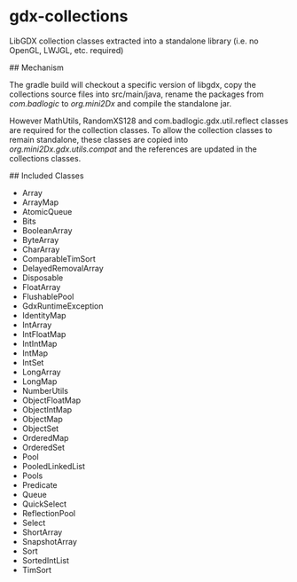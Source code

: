 # gdx-collections
LibGDX collection classes extracted into a standalone library (i.e. no OpenGL, LWJGL, etc. required)

## Mechanism

The gradle build will checkout a specific version of libgdx, copy the collections source files into src/main/java, rename the packages from _com.badlogic_ to _org.mini2Dx_ and compile the standalone jar.

However MathUtils, RandomXS128 and com.badlogic.gdx.util.reflect classes are required for the collection classes. To allow the collection classes to remain standalone, these classes are copied into _org.mini2Dx.gdx.utils.compat_ and the references are updated in the collections classes.

## Included Classes

 * Array
 * ArrayMap
 * AtomicQueue
 * Bits
 * BooleanArray
 * ByteArray
 * CharArray
 * ComparableTimSort
 * DelayedRemovalArray
 * Disposable
 * FloatArray
 * FlushablePool
 * GdxRuntimeException
 * IdentityMap
 * IntArray
 * IntFloatMap
 * IntIntMap
 * IntMap
 * IntSet
 * LongArray
 * LongMap
 * NumberUtils
 * ObjectFloatMap
 * ObjectIntMap
 * ObjectMap
 * ObjectSet
 * OrderedMap
 * OrderedSet
 * Pool
 * PooledLinkedList
 * Pools
 * Predicate
 * Queue
 * QuickSelect
 * ReflectionPool
 * Select
 * ShortArray
 * SnapshotArray
 * Sort
 * SortedIntList
 * TimSort